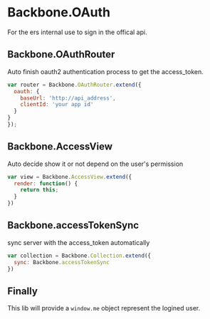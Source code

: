 # Backbone.OAuth

For the ers internal use to sign in the offical api.

## Backbone.OAuthRouter

Auto finish oauth2 authentication process to get the access_token.

```js
var router = Backbone.OAuthRouter.extend({
  oauth: {
    baseUrl: 'http://api_address',
    clientId: 'your app id'
  }
}
});
```

## Backbone.AccessView

Auto decide show it or not depend on the user's permission

```js
var view = Backbone.AccessView.extend({
  render: function() {
    return this;
  }
})
```

## Backbone.accessTokenSync

sync server with the access_token automatically

```js
var collection = Backbone.Collection.extend({
  sync: Backbone.accessTokenSync
})
```

## Finally

This lib will provide a `window.me` object represent the logined user.